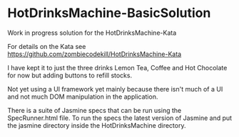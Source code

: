 # HotDrinksMachine-BasicSolution
Work in progress solution for the HotDrinksMachine-Kata

For details on the Kata see https://github.com/zombiecodekill/HotDrinksMachine-Kata

I have kept it to just the three drinks Lemon Tea, Coffee and Hot Chocolate for now but adding buttons to refill stocks. 

Not yet using a UI framework yet mainly because there isn't much of a UI and not much DOM manipulation in the application.

There is a suite of Jasmine specs that can be run using the SpecRunner.html file. 
To run the specs the latest version of Jasmine and put the jasmine directory inside the HotDrinksMachine directory.
